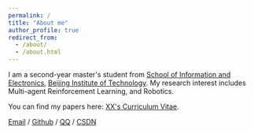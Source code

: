 ```yaml
---
permalink: /
title: "About me"
author_profile: true
redirect_from: 
  - /about/
  - /about.html
---
```


I am a second-year master's student from [School of Information and Electronics](https://sie.bit.edu.cn/), [Beijing Institute of Technology](https://www.bit.edu.cn/). My research interest includes Multi-agent Reinforcement Learning,  and Robotics.

You can find my papers here: [XX's Curriculum Vitae](../assets/Curriculum_Vitae.pdf).

[Email](mailto:haoyu_edu@163.com) / [Github](https://github.com/haoyu502)  / [QQ](../images/QQ.jpg) / [CSDN](https://i.csdn.net/#/user-center/profile?spm=1000.2115.3001.5111)
